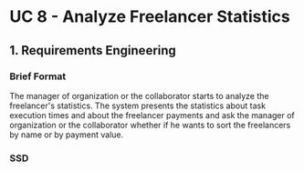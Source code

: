 # UC 8 - Analyze Freelancer Statistics

## 1. Requirements Engineering

### Brief Format

The manager of organization or the collaborator starts to analyze the freelancer's statistics. The system presents the statistics about task execution times and about the freelancer payments and ask the manager of organization or the collaborator whether if he wants to sort the freelancers by name or by payment value.

### SSD

